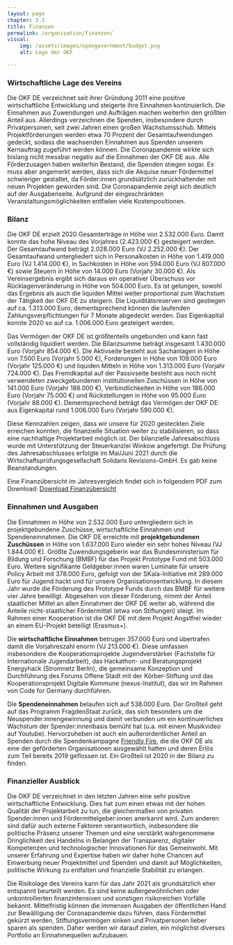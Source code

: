 ```yaml
---
layout: page
chapter: 3.3
title: Finanzen
permalink: /organisation/finanzen/
visual:
    img: /assets/images/opengovernment/budget.png
    alt: Logo der OKF

---
```


### Wirtschaftliche Lage des Vereins

Die OKF DE verzeichnet seit ihrer Gründung 2011 eine positive wirtschaftliche Entwicklung und steigerte ihre Einnahmen kontinuierlich. Die Einnahmen aus Zuwendungen und Aufträgen machen weiterhin den größten Anteil aus. Allerdings verzeichnen die Spenden, insbesondere durch Privatpersonen, seit zwei Jahren einen großen Wachstumsschub. Mittels Projektförderungen werden etwa 70 Prozent der Gesamtaufwendungen gedeckt, sodass die wachsenden Einnahmen aus Spenden unserem Kernauftrag zugeführt werden können. Die Coronapandemie wirkte sich bislang nicht  messbar negativ auf die Einnahmen der OKF DE aus. Alle Förderzusagen haben weiterhin Bestand, die Spenden stiegen sogar. Es muss aber angemerkt werden, dass sich die Akquise neuer Fördermittel schwieriger gestaltet, da Förder:innen grundsätzlich zurückhaltender mit neuen Projekten geworden sind. Die Coronapandemie zeigt sich deutlich auf der Ausgabenseite. Aufgrund der eingeschränkten Veranstaltungsmöglichkeiten entfielen viele Kostenpositionen.

### Bilanz

Die OKF DE erzielt 2020 Gesamterträge in Höhe von 2.532.000 Euro. Damit konnte das hohe Niveau des Vorjahres (2.423.000 €) gesteigert werden. Der Gesamtaufwand beträgt 2.028.000 Euro (VJ 2.252.000 €). Der Gesamtaufwand untergliedert sich in Personalkosten in Höhe von 1.419.000 Euro (VJ 1.414.000 €), in Sachkosten in Höhe von 594.000 Euro (VJ 807.000 €) sowie Steuern in Höhe von 14.000 Euro (Vorjahr 30.000 €). Als Vereinsergebnis ergibt sich daraus ein operativer Überschuss vor Rücklagenveränderung in Höhe von 504.000 Euro. Es ist gelungen, sowohl das Ergebnis als auch die liquiden Mittel weiter proportional zum Wachstum der Tätigkeit der OKF DE zu steigern. Die Liquiditätsreserven sind gestiegen auf ca. 1.313.000 Euro, dementsprechend können die laufenden Zahlungsverpflichtungen für 7 Monate abgedeckt werden. Das Eigenkapital konnte 2020 so auf ca. 1.006.000 Euro gesteigert werden. 

Das Vermögen der OKF DE ist größtenteils ungebunden und kann fast vollständig liquidiert werden. Die Bilanzsumme beträgt insgesamt 1.430.000 Euro (Vorjahr 854.000 €). Die Aktivseite besteht aus Sachanlagen in Höhe von 7.500 Euro (Vorjahr 5.000 €), Forderungen in Höhe von 109.000 Euro (Vorjahr 125.000 €) und liquiden Mitteln in Höhe von 1.313.000 Euro (Vorjahr 724.000 €). Das Fremdkapital auf der Passivseite besteht aus noch nicht verwendeten zweckgebundenen institutionellen Zuschüssen in Höhe von 141.000 Euro (Vorjahr 188.000 €), Verbindlichkeiten in Höhe von 186.000 Euro (Vorjahr 75.000 €) und Rückstellungen in Höhe von 95.000 Euro (Vorjahr 88.000 €). Dementsprechend beträgt das Vermögen der OKF DE aus Eigenkapital rund 1.006.000 Euro (Vorjahr 590.000 €).

Diese Kennzahlen zeigen, dass wir unsere für 2020 gesteckten Ziele erreichen konnten, die finanzielle Situation weiter zu stabilisieren, so dass eine nachhaltige Projektarbeit möglich ist. Der bilanzielle Jahresabschluss wurde mit Unterstützung der Steuerkanzlei Winkow angefertigt. Die Prüfung des Jahresabschlusses erfolgte im Mai/Juni 2021 durch die Wirtschaftsprüfungsgesellschaft Solidaris Revisions-GmbH. Es gab keine Beanstandungen.

Eine Finanzübersicht im Jahresvergleich findet sich in folgendem PDF zum Download:
<a href="/assets/documents/Finanzen_Jahresbericht_2020.pdf" class="download-table">Download Finanzübersicht</a>
<br>

### Einnahmen und Ausgaben

Die Einnahmen in Höhe von 2.532.000 Euro untergliedern sich in projektgebundene Zuschüsse, wirtschaftliche Einnahmen und Spendeneinnahmen. Die OKF DE erreichte mit **projektgebundenen Zuschüssen** in Höhe von 1.637.000 Euro wieder ein sehr hohes Niveau (VJ 1.844.000 €). Größte Zuwendungsgeberin war das Bundesministerium für Bildung und Forschung (BMBF) für das Projekt Prototype Fund mit 503.000 Euro. Weitere signifikante Geldgeber:innen waren Luminate für unsere Policy Arbeit mit 378.000 Euro, gefolgt von der SKala-Initiative mit 289.000 Euro für Jugend hackt und für unsere Organisationsentwicklung. In diesem Jahr wurde die Förderung des Prototype Funds durch das BMBF für weitere vier Jahre bewilligt. Abgesehen von dieser Förderung, nimmt der Anteil staatlicher Mittel an allen Einnahmen der OKF DE weiter ab, während die Anteile nicht-staatlicher Fördermittel (etwa von Stiftungen) steigt. Im Rahmen einer Kooperation ist die OKF DE mit dem Projekt Angstfrei wieder an einem EU-Projekt beteiligt (Erasmus+).  

Die **wirtschaftliche Einnahmen** betrugen 357.000 Euro und übertrafen damit die Vorjahreszahl enorm (VJ 213.000 €). Diese umfassen insbesondere die Kooperationsprojekte Jugendverstärker (Fachstelle für Internationale Jugendarbeit), das Hackathon- und Beratungsprojekt Energyhack (Stromnetz Berlin), die gemeinsame Konzeption und Durchführung des Forums Offene Stadt mit der Körber-Stiftung und das Kooperationsprojekt Digitale Kommune (nexus-Institut), das wir im Rahmen von Code for Germany durchführen. 

Die **Spendeneinnahmen** belaufen sich auf 538.000 Euro. Der Großteil geht auf das Programm FragdenStaat zurück, das sich besonders um die Neuspender:innengewinnung und damit verbunden um ein kontinuierliches Wachstum der Spender:innenbasis bemüht hat (u.a. mit einem Musikvideo auf Youtube). Hervorzuheben ist auch ein außerordentlicher Anteil an Spenden durch die Spendenkampagne [Friendly Fire](https://de.wikipedia.org/wiki/Friendly_Fire_(Charity-Livestream)), die die OKF DE als eine der geförderten Organisationen ausgewählt hatten und deren Erlös zum Teil bereits 2019 geflossen ist. Ein Großteil ist 2020 in der Bilanz zu finden.  

### Finanzieller Ausblick

Die OKF DE verzeichnet in den letzten Jahren eine sehr positive wirtschaftliche Entwicklung. Dies hat zum einen etwas mit der hohen Qualität der Projektarbeit zu tun, die gleichermaßen von privaten Spender:innen und Fördermittelgeber:innen anerkannt wird. Zum anderen sind dafür auch externe Faktoren verantwortlich, insbesondere die politische Präsenz unserer Themen und eine verstärkt wahrgenommene Dringlichkeit des Handelns in Belangen der Transparenz, digitaler Kompetenzen und technologischer Innovationen für das Gemeinwohl. Mit unserer Erfahrung und Expertise haben wir daher hohe Chancen auf Einwerbung neuer Projektmittel und Spenden und damit auf Möglichkeiten, politische Wirkung zu entfalten und finanzielle Stabilität zu erlangen. 

Die Risikolage des Vereins kann für das Jahr 2021 als grundsätzlich eher entspannt beurteilt werden. Es sind keine außergewöhnlichen oder unkontrollierten finanzintensiven und sonstigen risikoreichen Vorfälle bekannt. Mittelfristig können die immensen Ausgaben der öffentlichen Hand zur Bewältigung der Coronapandemie dazu führen, dass Fördermittel gekürzt werden, Stiftungsvermögen sinken und Privatpersonen lieber sparen als spenden. Daher werden wir darauf zielen, ein möglichst diverses Portfolio an Einnahmequellen aufzubauen.
